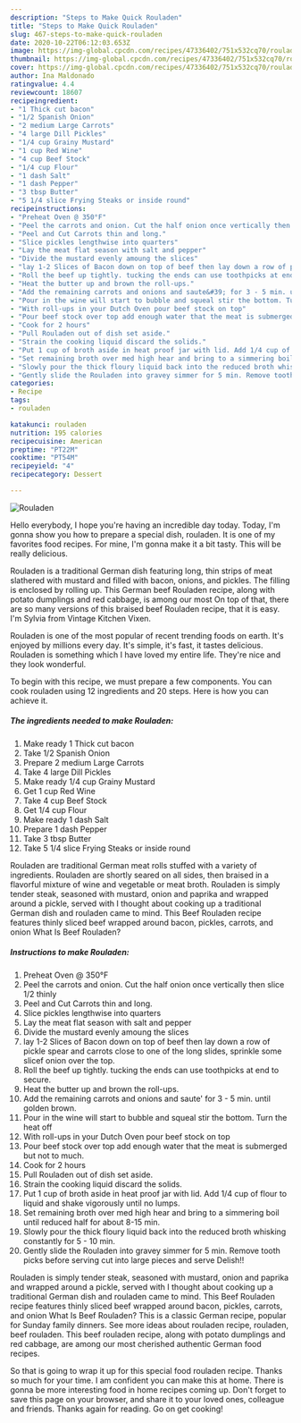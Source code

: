 ```yaml
---
description: "Steps to Make Quick Rouladen"
title: "Steps to Make Quick Rouladen"
slug: 467-steps-to-make-quick-rouladen
date: 2020-10-22T06:12:03.653Z
image: https://img-global.cpcdn.com/recipes/47336402/751x532cq70/rouladen-recipe-main-photo.jpg
thumbnail: https://img-global.cpcdn.com/recipes/47336402/751x532cq70/rouladen-recipe-main-photo.jpg
cover: https://img-global.cpcdn.com/recipes/47336402/751x532cq70/rouladen-recipe-main-photo.jpg
author: Ina Maldonado
ratingvalue: 4.4
reviewcount: 18607
recipeingredient:
- "1 Thick cut bacon"
- "1/2 Spanish Onion"
- "2 medium Large Carrots"
- "4 large Dill Pickles"
- "1/4 cup Grainy Mustard"
- "1 cup Red Wine"
- "4 cup Beef Stock"
- "1/4 cup Flour"
- "1 dash Salt"
- "1 dash Pepper"
- "3 tbsp Butter"
- "5 1/4 slice Frying Steaks or inside round"
recipeinstructions:
- "Preheat Oven @ 350°F"
- "Peel the carrots and onion. Cut the half onion once vertically then slice 1/2 thinly"
- "Peel and Cut Carrots thin and long."
- "Slice pickles lengthwise into quarters"
- "Lay the meat flat season with salt and pepper"
- "Divide the mustard evenly amoung the slices"
- "lay 1-2 Slices of Bacon down on top of beef then lay down a row of pickle spear and carrots close to one of the long slides, sprinkle some slicef onion over the top."
- "Roll the beef up tightly. tucking the ends can use toothpicks at end to secure."
- "Heat the butter up and brown the roll-ups."
- "Add the remaining carrots and onions and saute&#39; for 3 - 5 min. until golden brown."
- "Pour in the wine will start to bubble and squeal stir the bottom. Turn the heat off"
- "With roll-ups in your Dutch Oven pour beef stock on top"
- "Pour beef stock over top add enough water that the meat is submerged but not to much."
- "Cook for 2 hours"
- "Pull Rouladen out of dish set aside."
- "Strain the cooking liquid discard the solids."
- "Put 1 cup of broth aside in heat proof jar with lid. Add 1/4 cup of flour to liquid and shake vigorously until no lumps."
- "Set remaining broth over med high hear and bring to a simmering boil until reduced half for about 8-15 min."
- "Slowly pour the thick floury liquid back into the reduced broth whisking constantly for 5 - 10 min."
- "Gently slide the Rouladen into gravey simmer for 5 min. Remove tooth picks  before serving cut into large pieces and serve Delish!!"
categories:
- Recipe
tags:
- rouladen

katakunci: rouladen 
nutrition: 195 calories
recipecuisine: American
preptime: "PT22M"
cooktime: "PT54M"
recipeyield: "4"
recipecategory: Dessert

---
```



![Rouladen](https://img-global.cpcdn.com/recipes/47336402/751x532cq70/rouladen-recipe-main-photo.jpg)

Hello everybody, I hope you're having an incredible day today. Today, I'm gonna show you how to prepare a special dish, rouladen. It is one of my favorites food recipes. For mine, I'm gonna make it a bit tasty. This will be really delicious.

Rouladen is a traditional German dish featuring long, thin strips of meat slathered with mustard and filled with bacon, onions, and pickles. The filling is enclosed by rolling up. This German beef Rouladen recipe, along with potato dumplings and red cabbage, is among our most On top of that, there are so many versions of this braised beef Rouladen recipe, that it is easy. I&#39;m Sylvia from Vintage Kitchen Vixen.

Rouladen is one of the most popular of recent trending foods on earth. It's enjoyed by millions every day. It's simple, it's fast, it tastes delicious. Rouladen is something which I have loved my entire life. They're nice and they look wonderful.


To begin with this recipe, we must prepare a few components. You can cook rouladen using 12 ingredients and 20 steps. Here is how you can achieve it.

<!--inarticleads1-->

##### The ingredients needed to make Rouladen:

1. Make ready 1 Thick cut bacon
1. Take 1/2 Spanish Onion
1. Prepare 2 medium Large Carrots
1. Take 4 large Dill Pickles
1. Make ready 1/4 cup Grainy Mustard
1. Get 1 cup Red Wine
1. Take 4 cup Beef Stock
1. Get 1/4 cup Flour
1. Make ready 1 dash Salt
1. Prepare 1 dash Pepper
1. Take 3 tbsp Butter
1. Take 5 1/4 slice Frying Steaks or inside round


Rouladen are traditional German meat rolls stuffed with a variety of ingredients. Rouladen are shortly seared on all sides, then braised in a flavorful mixture of wine and vegetable or meat broth. Rouladen is simply tender steak, seasoned with mustard, onion and paprika and wrapped around a pickle, served with I thought about cooking up a traditional German dish and rouladen came to mind. This Beef Rouladen recipe features thinly sliced beef wrapped around bacon, pickles, carrots, and onion What Is Beef Rouladen? 

<!--inarticleads2-->

##### Instructions to make Rouladen:

1. Preheat Oven @ 350°F
1. Peel the carrots and onion. Cut the half onion once vertically then slice 1/2 thinly
1. Peel and Cut Carrots thin and long.
1. Slice pickles lengthwise into quarters
1. Lay the meat flat season with salt and pepper
1. Divide the mustard evenly amoung the slices
1. lay 1-2 Slices of Bacon down on top of beef then lay down a row of pickle spear and carrots close to one of the long slides, sprinkle some slicef onion over the top.
1. Roll the beef up tightly. tucking the ends can use toothpicks at end to secure.
1. Heat the butter up and brown the roll-ups.
1. Add the remaining carrots and onions and saute&#39; for 3 - 5 min. until golden brown.
1. Pour in the wine will start to bubble and squeal stir the bottom. Turn the heat off
1. With roll-ups in your Dutch Oven pour beef stock on top
1. Pour beef stock over top add enough water that the meat is submerged but not to much.
1. Cook for 2 hours
1. Pull Rouladen out of dish set aside.
1. Strain the cooking liquid discard the solids.
1. Put 1 cup of broth aside in heat proof jar with lid. Add 1/4 cup of flour to liquid and shake vigorously until no lumps.
1. Set remaining broth over med high hear and bring to a simmering boil until reduced half for about 8-15 min.
1. Slowly pour the thick floury liquid back into the reduced broth whisking constantly for 5 - 10 min.
1. Gently slide the Rouladen into gravey simmer for 5 min. Remove tooth picks  before serving cut into large pieces and serve Delish!!


Rouladen is simply tender steak, seasoned with mustard, onion and paprika and wrapped around a pickle, served with I thought about cooking up a traditional German dish and rouladen came to mind. This Beef Rouladen recipe features thinly sliced beef wrapped around bacon, pickles, carrots, and onion What Is Beef Rouladen? This is a classic German recipe, popular for Sunday family dinners. See more ideas about rouladen recipe, rouladen, beef rouladen. This beef rouladen recipe, along with potato dumplings and red cabbage, are among our most cherished authentic German food recipes. 

So that is going to wrap it up for this special food rouladen recipe. Thanks so much for your time. I am confident you can make this at home. There is gonna be more interesting food in home recipes coming up. Don't forget to save this page on your browser, and share it to your loved ones, colleague and friends. Thanks again for reading. Go on get cooking!
